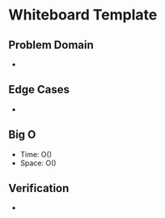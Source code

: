 # Whiteboard Template

## Problem Domain

-

## Edge Cases

-

## Big O

- Time: O()
- Space: O()

## Verification

- 